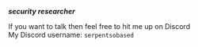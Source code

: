 ***security researcher***

If you want to talk then feel free to hit me up on Discord<br>
My Discord username: `serpentsobased`